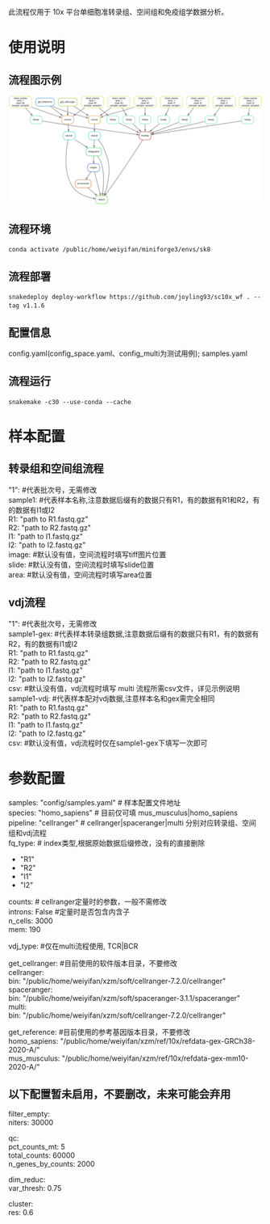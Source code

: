 此流程仅用于 10x 平台单细胞准转录组、空间组和免疫组学数据分析。
# 使用说明
## 流程图示例
![流程图](./config/dag.svg "流程图示例")
## 流程环境
``conda activate /public/home/weiyifan/miniforge3/envs/sk8``
## 流程部署
``snakedeploy deploy-workflow https://github.com/joyling93/sc10x_wf . --tag v1.1.6``
## 配置信息
config.yaml(config_space.yaml、config_multi为测试用例);
samples.yaml
## 流程运行
``snakemake -c30 --use-conda --cache``

# 样本配置
## 转录组和空间组流程
"1":  #代表批次号，无需修改  
  sample1:   #代表样本名称,注意数据后缀有的数据只有R1，有的数据有R1和R2，有的数据有I1或I2  
    R1: "path to R1.fastq.gz"  
    R2: "path to R2.fastq.gz"  
    I1: "path to I1.fastq.gz"  
    I2: "path to I2.fastq.gz"  
    image: #默认没有值，空间流程时填写tiff图片位置  
    slide: #默认没有值，空间流程时填写slide位置  
    area: #默认没有值，空间流程时填写area位置  
## vdj流程
"1":  #代表批次号，无需修改  
  sample1-gex:   #代表样本转录组数据,注意数据后缀有的数据只有R1，有的数据有R2，有的数据有I1或I2  
    R1: "path to R1.fastq.gz"  
    R2: "path to R2.fastq.gz"  
    I1: "path to I1.fastq.gz"  
    I2: "path to I2.fastq.gz"  
    csv: #默认没有值，vdj流程时填写 multi 流程所需csv文件，详见示例说明  
  sample1-vdj:   #代表样本配对vdj数据,注意样本名和gex需完全相同  
    R1: "path to R1.fastq.gz"  
    R2: "path to R2.fastq.gz"  
    I1: "path to I1.fastq.gz"  
    I2: "path to I2.fastq.gz"  
    csv: #默认没有值，vdj流程时仅在sample1-gex下填写一次即可  

# 参数配置

samples: "config/samples.yaml" # 样本配置文件地址  
species: "homo_sapiens" # 目前仅可填 mus_musculus|homo_sapiens  
pipeline: "cellranger" # cellranger|spaceranger|multi 分别对应转录组、空间组和vdj流程  
fq_type: # index类型,根据原始数据后缀修改，没有的直接删除  
  - "R1"  
  - "R2"  
  - "I1"  
  - "I2"  

counts: # cellranger定量时的参数，一般不需修改  
  introns: False #定量时是否包含内含子  
  n_cells: 3000  
  mem: 190   


vdj_type: #仅在multi流程使用, TCR|BCR  

get_cellranger: #目前使用的软件版本目录，不要修改  
  cellranger:   
    bin: "/public/home/weiyifan/xzm/soft/cellranger-7.2.0/cellranger"  
  spaceranger:   
    bin: "/public/home/weiyifan/xzm/soft/spaceranger-3.1.1/spaceranger"  
  multi:  
    bin: "/public/home/weiyifan/xzm/soft/cellranger-7.2.0/cellranger"  

get_reference: #目前使用的参考基因版本目录，不要修改  
  homo_sapiens: "/public/home/weiyifan/xzm/ref/10x/refdata-gex-GRCh38-2020-A/"  
  mus_musculus: "/public/home/weiyifan/xzm/ref/10x/refdata-gex-mm10-2020-A/"  

## 以下配置暂未启用，不要删改，未来可能会弃用
filter_empty:  
  niters: 30000  

qc:  
  pct_counts_mt: 5  
  total_counts: 60000  
  n_genes_by_counts: 2000  

dim_reduc:  
  var_thresh: 0.75  

cluster:  
  res: 0.6  